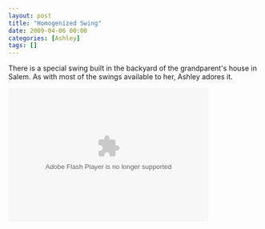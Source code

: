 ```yaml
---
layout: post
title: "Homogenized Swing"
date: 2009-04-06 00:00
categories: [Ashley]
tags: []
---
```



 There is a special swing built in the backyard of the grandparent's house in Salem.  As with most of the swings available to her, Ashley adores it. 



<embed height="267" width="400" pluginspage="http://www.macromedia.com/go/getflashplayer" flashvars="host=picasaweb.google.com&amp;hl=en_US&amp;feat=flashalbum&amp;RGB=0x000000&amp;feed=http%3A%2F%2Fpicasaweb.google.com%2Fdata%2Ffeed%2Fapi%2Fuser%2Fwyseguys%2Falbumid%2F5339979860336908641%3Falt%3Drss%26kind%3Dphoto%26authkey%3DGv1sRgCPq8_t6kmODjQA%26hl%3Den_US" src="http://picasaweb.google.com/s/c/bin/slideshow.swf" type="application/x-shockwave-flash" />

